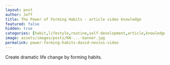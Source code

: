 ```yaml
---
layout: post
author: Jeff
title: The Power of Forming Habits - article video knowledge
featured: false
hidden: true
categories: [habit,lifestyle,routine,self-development,article,knowledge,power,video]
image: assets/images/posts/KN-...-banner.jpg
permalink: power-forming-habits-david-nevins-video
---
```

Create dramatic life change by forming habits.
